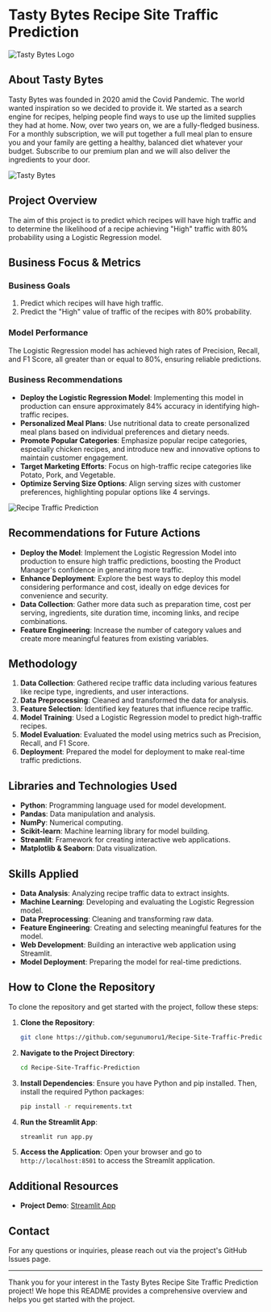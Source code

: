 # Tasty Bytes Recipe Site Traffic Prediction

![Tasty Bytes Logo](https://github.com/segunumoru1/Recipe-Site-Traffic-Prediction/assets/109175466/39d95b82-d63f-4f77-9bb6-8b70178664be)

## About Tasty Bytes

Tasty Bytes was founded in 2020 amid the Covid Pandemic. The world wanted inspiration so we decided to provide it. We started as a search engine for recipes, helping people find ways to use up the limited supplies they had at home. Now, over two years on, we are a fully-fledged business. For a monthly subscription, we will put together a full meal plan to ensure you and your family are getting a healthy, balanced diet whatever your budget. Subscribe to our premium plan and we will also deliver the ingredients to your door.

![Tasty Bytes](https://github.com/segunumoru1/Recipe-Site-Traffic-Prediction/assets/109175466/ebe71e7c-00b9-4358-9575-072c27ef92ff)

## Project Overview

The aim of this project is to predict which recipes will have high traffic and to determine the likelihood of a recipe achieving "High" traffic with 80% probability using a Logistic Regression model.

## Business Focus & Metrics

### Business Goals
1. Predict which recipes will have high traffic.
2. Predict the "High" value of traffic of the recipes with 80% probability.

### Model Performance
The Logistic Regression model has achieved high rates of Precision, Recall, and F1 Score, all greater than or equal to 80%, ensuring reliable predictions.

### Business Recommendations
- **Deploy the Logistic Regression Model**: Implementing this model in production can ensure approximately 84% accuracy in identifying high-traffic recipes.
- **Personalized Meal Plans**: Use nutritional data to create personalized meal plans based on individual preferences and dietary needs.
- **Promote Popular Categories**: Emphasize popular recipe categories, especially chicken recipes, and introduce new and innovative options to maintain customer engagement.
- **Target Marketing Efforts**: Focus on high-traffic recipe categories like Potato, Pork, and Vegetable.
- **Optimize Serving Size Options**: Align serving sizes with customer preferences, highlighting popular options like 4 servings.

![Recipe Traffic Prediction](https://github.com/segunumoru1/Recipe-Site-Traffic-Prediction/assets/109175466/ca84f5e8-87a3-4b9b-a2f0-8f89a88e960a)

## Recommendations for Future Actions
- **Deploy the Model**: Implement the Logistic Regression Model into production to ensure high traffic predictions, boosting the Product Manager's confidence in generating more traffic.
- **Enhance Deployment**: Explore the best ways to deploy this model considering performance and cost, ideally on edge devices for convenience and security.
- **Data Collection**: Gather more data such as preparation time, cost per serving, ingredients, site duration time, incoming links, and recipe combinations.
- **Feature Engineering**: Increase the number of category values and create more meaningful features from existing variables.

## Methodology

1. **Data Collection**: Gathered recipe traffic data including various features like recipe type, ingredients, and user interactions.
2. **Data Preprocessing**: Cleaned and transformed the data for analysis.
3. **Feature Selection**: Identified key features that influence recipe traffic.
4. **Model Training**: Used a Logistic Regression model to predict high-traffic recipes.
5. **Model Evaluation**: Evaluated the model using metrics such as Precision, Recall, and F1 Score.
6. **Deployment**: Prepared the model for deployment to make real-time traffic predictions.

## Libraries and Technologies Used

- **Python**: Programming language used for model development.
- **Pandas**: Data manipulation and analysis.
- **NumPy**: Numerical computing.
- **Scikit-learn**: Machine learning library for model building.
- **Streamlit**: Framework for creating interactive web applications.
- **Matplotlib & Seaborn**: Data visualization.

## Skills Applied

- **Data Analysis**: Analyzing recipe traffic data to extract insights.
- **Machine Learning**: Developing and evaluating the Logistic Regression model.
- **Data Preprocessing**: Cleaning and transforming raw data.
- **Feature Engineering**: Creating and selecting meaningful features for the model.
- **Web Development**: Building an interactive web application using Streamlit.
- **Model Deployment**: Preparing the model for real-time predictions.

## How to Clone the Repository

To clone the repository and get started with the project, follow these steps:

1. **Clone the Repository**:
    ```sh
    git clone https://github.com/segunumoru1/Recipe-Site-Traffic-Prediction.git
    ```

2. **Navigate to the Project Directory**:
    ```sh
    cd Recipe-Site-Traffic-Prediction
    ```

3. **Install Dependencies**:
    Ensure you have Python and pip installed. Then, install the required Python packages:
    ```sh
    pip install -r requirements.txt
    ```

4. **Run the Streamlit App**:
    ```sh
    streamlit run app.py
    ```

5. **Access the Application**:
    Open your browser and go to `http://localhost:8501` to access the Streamlit application.

## Additional Resources

- **Project Demo**: [Streamlit App](https://segunumoru1-recipe-site-traffic-prediction-app-zu4pwy.streamlit.app/)

## Contact

For any questions or inquiries, please reach out via the project's GitHub Issues page.

---

Thank you for your interest in the Tasty Bytes Recipe Site Traffic Prediction project! We hope this README provides a comprehensive overview and helps you get started with the project.
